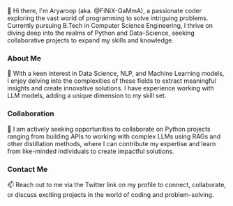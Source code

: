 👋 Hi there, I'm Aryaroop (aka. @FiNiX-GaMmA), a passionate coder exploring the vast world of programming to solve intriguing problems. Currently pursuing B.Tech in Computer Science Engineering, I thrive on diving deep into the realms of Python and Data-Science, seeking collaborative projects to expand my skills and knowledge.

### About Me
👀 With a keen interest in Data Science, NLP, and Machine Learning models, I enjoy delving into the complexities of these fields to extract meaningful insights and create innovative solutions. I have experience working with LLM models, adding a unique dimension to my skill set.

### Collaboration
💞️ I am actively seeking opportunities to collaborate on Python projects ranging from building APIs to working with complex LLMs using RAGs and other distillation methods, where I can contribute my expertise and learn from like-minded individuals to create impactful solutions.

### Contact Me
📫 Reach out to me via the Twitter link on my profile to connect, collaborate, or discuss exciting projects in the world of coding and problem-solving.

<!---
FiNiX-GaMmA/FiNiX-GaMmA is a ✨ special ✨ coder because he knows `All problems can be solved using simple steps` (this file).
--->
